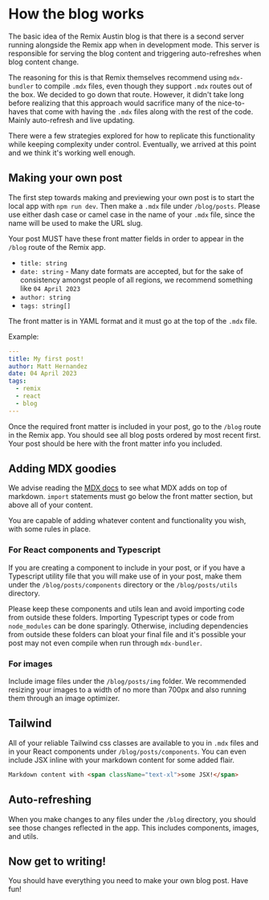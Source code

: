 # How the blog works

The basic idea of the Remix Austin blog is that there is a second server running alongside the
Remix app when in development mode. This server is responsible for serving the blog content and
triggering auto-refreshes when blog content change.

The reasoning for this is that Remix themselves recommend using `mdx-bundler` to compile `.mdx`
files, even though they support `.mdx` routes out of the box. We decided to go down that route.
However, it didn't take long before realizing that this approach would sacrifice many of the
nice-to-haves that come with having the `.mdx` files along with the rest of the code. Mainly
auto-refresh and live updating.

There were a few strategies explored for how to replicate this functionality while keeping
complexity under control. Eventually, we arrived at this point and we think it's working well
enough.

## Making your own post

The first step towards making and previewing your own post is to start the local app with
`npm run dev`. Then make a `.mdx` file under `/blog/posts`. Please use either dash case or
camel case in the name of your `.mdx` file, since the name will be used to make the URL slug.

Your post MUST have these front matter fields in order to appear in the `/blog` route
of the Remix app.

- `title: string`
- `date: string` - Many date formats are accepted, but for the sake of consistency amongst people of all regions, we recommend something like `04 April 2023`
- `author: string`
- `tags: string[]`

The front matter is in YAML format and it must go at the top of the `.mdx` file.

Example:

```yaml
---
title: My first post!
author: Matt Hernandez
date: 04 April 2023
tags:
  - remix
  - react
  - blog
---
```

Once the required front matter is included in your post, go to the `/blog` route in the Remix
app. You should see all blog posts ordered by most recent first. Your post should be here
with the front matter info you included.

## Adding MDX goodies

We advise reading the [MDX docs](https://mdxjs.com/) to see what MDX adds on top of markdown.
`import` statements must go below the front matter section, but above all of your content.

You are capable of adding whatever content and functionality you wish, with some rules in
place.

### For React components and Typescript

If you are creating a component to include in your post, or if you have a Typescript utility
file that you will make use of in your post, make them under the `/blog/posts/components`
directory or the `/blog/posts/utils` directory.

Please keep these components and utils lean and avoid importing code from outside these folders.
Importing Typescript types or code from `node_modules` can be done sparingly. Otherwise,
including dependencies from outside these folders can bloat your final file and it's
possible your post may not even compile when run through `mdx-bundler`.

### For images

Include image files under the `/blog/posts/img` folder. We recommended resizing your images
to a width of no more than 700px and also running them through an image optimizer.

## Tailwind

All of your reliable Tailwind css classes are available to you in `.mdx` files and in your
React components under `/blog/posts/components`. You can even include JSX inline with your
markdown content for some added flair.

```markdown
Markdown content with <span className="text-xl">some JSX!</span>
```

## Auto-refreshing

When you make changes to any files under the `/blog` directory, you should see those changes
reflected in the app. This includes components, images, and utils.

## Now get to writing!

You should have everything you need to make your own blog post. Have fun!
